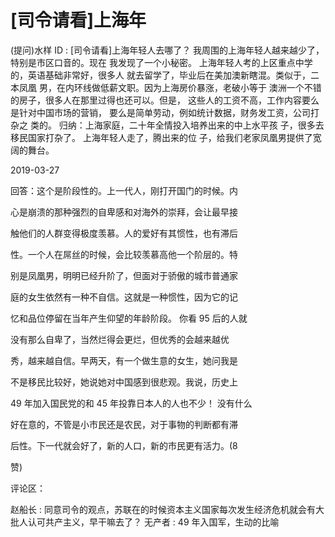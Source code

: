 # [司令请看]上海年

(提问)水样 ID : [司令请看]上海年轻人去哪了？ 我周围的上海年轻人越来越少了，特别是市区口音的。现在 我发现了一个小秘密。 上海年轻人考的上区重点中学的，英语基础非常好，很多人 就去留学了，毕业后在美加澳新瞎混。类似于，二本凤凰 男，在内环线做低薪文职。因为上海房价暴涨，老破小等于 澳洲一个不错的房子，很多人在那里过得也还可以。但是， 这些人的工资不高，工作内容要么是针对中国市场的营销， 要么是简单劳动，例如统计数据，财务发工资，公司打杂之 类的。 归纳：上海家庭，二十年全情投入培养出来的中上水平孩 子，很多去移民国家打杂了。 上海年轻人走了，腾出来的位 子，给我们老家凤凰男提供了宽阔的舞台。

2019-03-27

回答：这个是阶段性的。上一代人，刚打开国门的时候。内

心是崩溃的那种强烈的自卑感和对海外的崇拜，会让最早接

触他们的人群变得极度羡慕。人的爱好有其惯性，也有滞后

性。一个人在屌丝的时候，会比较羡慕高他一个阶层的。特

别是凤凰男，明明已经升阶了，但面对于骄傲的城市普通家

庭的女生依然有一种不自信。这就是一种惯性，因为它的记

忆和品位停留在当年产生仰望的年龄阶段。 你看 95 后的人就

没有那么自卑了，当然烂得会更烂，但优秀的会越来越优

秀，越来越自信。早两天，有一个做生意的女生，她问我是

不是移民比较好，她说她对中国感到很悲观。我说，历史上

49 年加入国民党的和 45 年投靠日本人的人也不少！ 没有什么

好在意的，不管是小市民还是农民，对于事物的判断都有滞

后性。下一代就会好了，新的人口，新的市民更有活力。(8

赞)

评论区：

赵船长 : 同意司令的观点，苏联在的时候资本主义国家每次发生经济危机就会有大批人认可共产主义，早干嘛去了？ 无产者 : 49 年入国军，生动的比喻